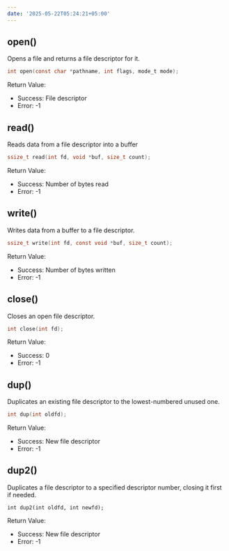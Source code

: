 ```yaml
---
date: '2025-05-22T05:24:21+05:00'
---
```

## open()
Opens a file and returns a file descriptor for it.
```c
int open(const char *pathname, int flags, mode_t mode);
```
Return Value:
- Success: File descriptor
- Error: -1

## read()
Reads data from a file descriptor into a buffer
```c
ssize_t read(int fd, void *buf, size_t count);
```
Return Value:
- Success: Number of bytes read
- Error: -1

## write()
Writes data from a buffer to a file descriptor.
```c
ssize_t write(int fd, const void *buf, size_t count);
```
Return Value:
- Success: Number of bytes written
- Error: -1

## close()
Closes an open file descriptor.
```c
int close(int fd);
```
Return Value:
- Success: 0
- Error: -1


## dup()
Duplicates an existing file descriptor to the lowest-numbered unused one.
```c
int dup(int oldfd);
```
Return Value:
- Success: New file descriptor
- Error: -1

## dup2()
Duplicates a file descriptor to a specified descriptor number, closing it first if needed.
```
int dup2(int oldfd, int newfd);
```
Return Value:
- Success: New file descriptor
- Error: -1


